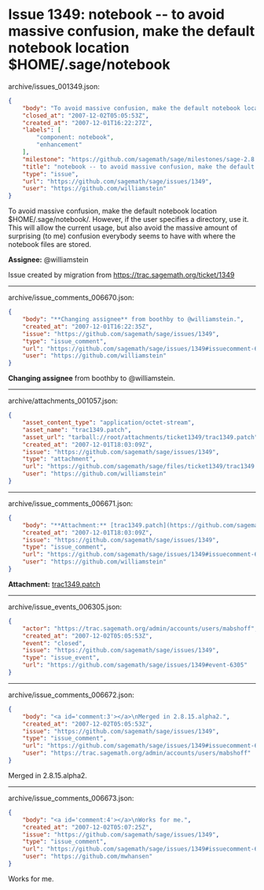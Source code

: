 # Issue 1349: notebook -- to avoid massive confusion, make the default notebook location $HOME/.sage/notebook

archive/issues_001349.json:
```json
{
    "body": "To avoid massive confusion, make the default notebook location $HOME/.sage/notebook/.  However, if the user specifies a directory, use it.   This will allow the current usage, but also avoid the massive amount of surprising (to me) confusion everybody seems to have with where the notebook files are stored. \n\n**Assignee:** @williamstein\n\nIssue created by migration from https://trac.sagemath.org/ticket/1349\n\n",
    "closed_at": "2007-12-02T05:05:53Z",
    "created_at": "2007-12-01T16:22:27Z",
    "labels": [
        "component: notebook",
        "enhancement"
    ],
    "milestone": "https://github.com/sagemath/sage/milestones/sage-2.8.15",
    "title": "notebook -- to avoid massive confusion, make the default notebook location $HOME/.sage/notebook",
    "type": "issue",
    "url": "https://github.com/sagemath/sage/issues/1349",
    "user": "https://github.com/williamstein"
}
```
To avoid massive confusion, make the default notebook location $HOME/.sage/notebook/.  However, if the user specifies a directory, use it.   This will allow the current usage, but also avoid the massive amount of surprising (to me) confusion everybody seems to have with where the notebook files are stored. 

**Assignee:** @williamstein

Issue created by migration from https://trac.sagemath.org/ticket/1349





---

archive/issue_comments_006670.json:
```json
{
    "body": "**Changing assignee** from boothby to @williamstein.",
    "created_at": "2007-12-01T16:22:35Z",
    "issue": "https://github.com/sagemath/sage/issues/1349",
    "type": "issue_comment",
    "url": "https://github.com/sagemath/sage/issues/1349#issuecomment-6670",
    "user": "https://github.com/williamstein"
}
```

**Changing assignee** from boothby to @williamstein.



---

archive/attachments_001057.json:
```json
{
    "asset_content_type": "application/octet-stream",
    "asset_name": "trac1349.patch",
    "asset_url": "tarball://root/attachments/ticket1349/trac1349.patch",
    "created_at": "2007-12-01T18:03:09Z",
    "issue": "https://github.com/sagemath/sage/issues/1349",
    "type": "attachment",
    "url": "https://github.com/sagemath/sage/files/ticket1349/trac1349.patch",
    "user": "https://github.com/williamstein"
}
```



---

archive/issue_comments_006671.json:
```json
{
    "body": "**Attachment:** [trac1349.patch](https://github.com/sagemath/sage/files/ticket1349/trac1349.patch)",
    "created_at": "2007-12-01T18:03:09Z",
    "issue": "https://github.com/sagemath/sage/issues/1349",
    "type": "issue_comment",
    "url": "https://github.com/sagemath/sage/issues/1349#issuecomment-6671",
    "user": "https://github.com/williamstein"
}
```

**Attachment:** [trac1349.patch](https://github.com/sagemath/sage/files/ticket1349/trac1349.patch)



---

archive/issue_events_006305.json:
```json
{
    "actor": "https://trac.sagemath.org/admin/accounts/users/mabshoff",
    "created_at": "2007-12-02T05:05:53Z",
    "event": "closed",
    "issue": "https://github.com/sagemath/sage/issues/1349",
    "type": "issue_event",
    "url": "https://github.com/sagemath/sage/issues/1349#event-6305"
}
```



---

archive/issue_comments_006672.json:
```json
{
    "body": "<a id='comment:3'></a>\nMerged in 2.8.15.alpha2.",
    "created_at": "2007-12-02T05:05:53Z",
    "issue": "https://github.com/sagemath/sage/issues/1349",
    "type": "issue_comment",
    "url": "https://github.com/sagemath/sage/issues/1349#issuecomment-6672",
    "user": "https://trac.sagemath.org/admin/accounts/users/mabshoff"
}
```

<a id='comment:3'></a>
Merged in 2.8.15.alpha2.



---

archive/issue_comments_006673.json:
```json
{
    "body": "<a id='comment:4'></a>\nWorks for me.",
    "created_at": "2007-12-02T05:07:25Z",
    "issue": "https://github.com/sagemath/sage/issues/1349",
    "type": "issue_comment",
    "url": "https://github.com/sagemath/sage/issues/1349#issuecomment-6673",
    "user": "https://github.com/mwhansen"
}
```

<a id='comment:4'></a>
Works for me.
